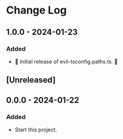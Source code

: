 # Change Log

## 1.0.0 - 2024-01-23

### Added

- 🎊 Initial release of evil-tsconfig.paths.ts. 🎉

## [Unreleased]

## 0.0.0 - 2024-01-22

### Added

- Start this project.
